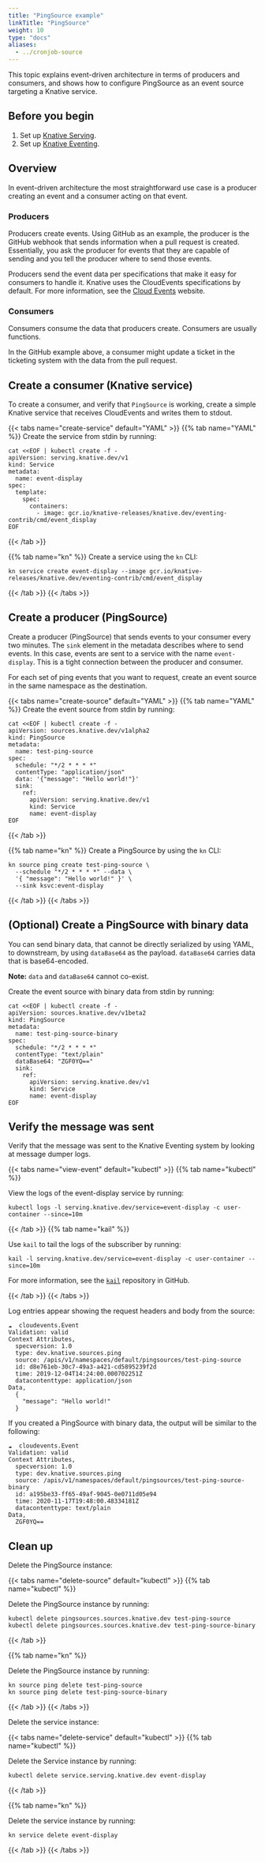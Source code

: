 ```yaml
---
title: "PingSource example"
linkTitle: "PingSource"
weight: 10
type: "docs"
aliases:
  - ../cronjob-source
---
```


This topic explains event-driven architecture in terms of producers and consumers, and shows how to configure PingSource as an event source targeting a Knative service.

## Before you begin

1. Set up [Knative Serving](../../../serving).
1. Set up [Knative Eventing](../../../eventing).

## Overview

In event-driven architecture the most straightforward use case is a producer creating an event and a
consumer acting on that event.

### Producers

Producers create events. Using GitHub as an example, the producer is the GitHub webhook that sends
information when a pull request is created.
Essentially, you ask the producer for events that they are capable of sending and you tell the
producer where to send those events.

Producers send the event data per specifications that make it easy for consumers to handle it.
Knative uses the CloudEvents specifications by default.
For more information, see the [Cloud Events](https://cloudevents.io/) website.

### Consumers

Consumers consume the data that producers create. Consumers are usually functions.

In the GitHub example above, a consumer might update a ticket in the ticketing system with the data
from the pull request.


## Create a consumer (Knative service)

To create a consumer, and verify that `PingSource` is working, create a simple Knative service that
receives CloudEvents and writes them to stdout.

{{< tabs name="create-service" default="YAML" >}}
{{% tab name="YAML" %}}
Create the service from stdin by running:

```shell
cat <<EOF | kubectl create -f -
apiVersion: serving.knative.dev/v1
kind: Service
metadata:
  name: event-display
spec:
  template:
    spec:
      containers:
        - image: gcr.io/knative-releases/knative.dev/eventing-contrib/cmd/event_display
EOF
```
{{< /tab >}}

{{% tab name="kn" %}}
Create a service using the `kn` CLI:

```shell
kn service create event-display --image gcr.io/knative-releases/knative.dev/eventing-contrib/cmd/event_display
```
{{< /tab >}}
{{< /tabs >}}

## Create a producer (PingSource)

Create a producer (PingSource) that sends events to your consumer every two minutes.
The `sink` element in the metadata describes where to send events.
In this case, events are sent to a service with the name `event-display`.
This is a tight connection between the producer and consumer.

For each set of ping events that you want to request, create an event source in the same namespace
as the destination.

{{< tabs name="create-source" default="YAML" >}}
{{% tab name="YAML" %}}
Create the event source from stdin by running:

```shell
cat <<EOF | kubectl create -f -
apiVersion: sources.knative.dev/v1alpha2
kind: PingSource
metadata:
  name: test-ping-source
spec:
  schedule: "*/2 * * * *"
  contentType: "application/json"
  data: '{"message": "Hello world!"}'
  sink:
    ref:
      apiVersion: serving.knative.dev/v1
      kind: Service
      name: event-display
EOF
```
{{< /tab >}}

{{% tab name="kn" %}}
Create a PingSource by using the `kn` CLI:

```shell
kn source ping create test-ping-source \
  --schedule "*/2 * * * *" --data \
  '{ "message": "Hello world!" }' \
  --sink ksvc:event-display
```
{{< /tab >}}
{{< /tabs >}}

## (Optional) Create a PingSource with binary data

You can send binary data, that cannot be directly serialized by using YAML, to downstream, by using `dataBase64` as the payload. `dataBase64` carries data that is base64-encoded.

**Note:** `data` and `dataBase64` cannot co-exist.

Create the event source with binary data from stdin by running:

```shell
cat <<EOF | kubectl create -f -
apiVersion: sources.knative.dev/v1beta2
kind: PingSource
metadata:
  name: test-ping-source-binary
spec:
  schedule: "*/2 * * * *"
  contentType: "text/plain"
  dataBase64: "ZGF0YQ=="
  sink:
    ref:
      apiVersion: serving.knative.dev/v1
      kind: Service
      name: event-display
EOF
```

## Verify the message was sent

Verify that the message was sent to the Knative Eventing system by looking at message dumper logs.

{{< tabs name="view-event" default="kubectl" >}}
{{% tab name="kubectl" %}}

View the logs of the event-display service by running:

```shell
kubectl logs -l serving.knative.dev/service=event-display -c user-container --since=10m
```

{{< /tab >}}
{{% tab name="kail" %}}

Use `kail` to tail the logs of the subscriber by running:

```shell
kail -l serving.knative.dev/service=event-display -c user-container --since=10m
```

For more information, see the [`kail`](https://github.com/boz/kail) repository in GitHub.

{{< /tab >}}
{{< /tabs >}}


Log entries appear showing the request headers and body from the source:

```shell
☁️  cloudevents.Event
Validation: valid
Context Attributes,
  specversion: 1.0
  type: dev.knative.sources.ping
  source: /apis/v1/namespaces/default/pingsources/test-ping-source
  id: d8e761eb-30c7-49a3-a421-cd5895239f2d
  time: 2019-12-04T14:24:00.000702251Z
  datacontenttype: application/json
Data,
  {
    "message": "Hello world!"
  }
```

If you created a PingSource with binary data, the output will be similar to the following:

```shell
☁️  cloudevents.Event
Validation: valid
Context Attributes,
  specversion: 1.0
  type: dev.knative.sources.ping
  source: /apis/v1/namespaces/default/pingsources/test-ping-source-binary
  id: a195be33-ff65-49af-9045-0e0711d05e94
  time: 2020-11-17T19:48:00.48334181Z
  datacontenttype: text/plain
Data,
  ZGF0YQ==
```

## Clean up

Delete the PingSource instance:

{{< tabs name="delete-source" default="kubectl" >}}
{{% tab name="kubectl" %}}

Delete the PingSource instance by running:

```shell
kubectl delete pingsources.sources.knative.dev test-ping-source
kubectl delete pingsources.sources.knative.dev test-ping-source-binary
```

{{< /tab >}}

{{% tab name="kn" %}}

Delete the PingSource instance by running:

```shell
kn source ping delete test-ping-source
kn source ping delete test-ping-source-binary
```

{{< /tab >}}
{{< /tabs >}}


Delete the service instance:

{{< tabs name="delete-service" default="kubectl" >}}
{{% tab name="kubectl" %}}

Delete the Service instance by running:

```shell
kubectl delete service.serving.knative.dev event-display
```

{{< /tab >}}

{{% tab name="kn" %}}

Delete the service instance by running:

```shell
kn service delete event-display
```

{{< /tab >}}
{{< /tabs >}}
